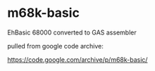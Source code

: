 # m68k-basic
EhBasic 68000 converted to GAS assembler

pulled from google code archive:

<https://code.google.com/archive/p/m68k-basic/>
